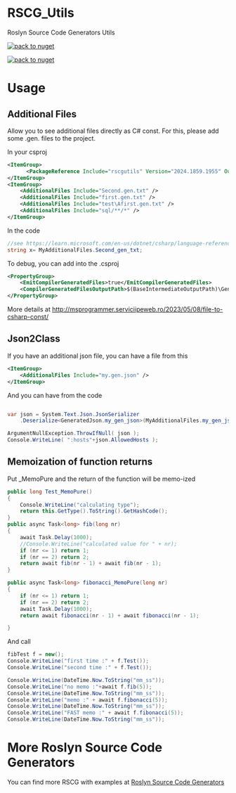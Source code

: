 # RSCG_Utils

Roslyn Source Code Generators Utils

[![pack to nuget](https://github.com/ignatandrei/RSCG_Utils/actions/workflows/dotnet.yml/badge.svg)](https://github.com/ignatandrei/RSCG_Utils/actions/workflows/dotnet.yml)

[![pack to nuget](https://img.shields.io/nuget/dt/rscgutils?style=for-the-badge)](https://www.nuget.org/packages/rscgutils)

# Usage

## Additional Files

Allow you to see additional files directly as C# const. For this, please add some .gen. files to the project.

In your csproj

```xml
<ItemGroup>
 	  <PackageReference Include="rscgutils" Version="2024.1859.1955" OutputItemType="Analyzer" ReferenceOutputAssembly="false" />
</ItemGroup>
<ItemGroup>
	<AdditionalFiles Include="Second.gen.txt" />
	<AdditionalFiles Include="first.gen.txt" />
	<AdditionalFiles Include="test\Afirst.gen.txt" />
	<AdditionalFiles Include="sql/**/*" />
</ItemGroup>
```

In the code

```csharp
//see https://learn.microsoft.com/en-us/dotnet/csharp/language-reference/tokens/raw-string
string x= MyAdditionalFiles.Second_gen_txt;
```

To debug, you can add into the .csproj
```xml
<PropertyGroup>
	<EmitCompilerGeneratedFiles>true</EmitCompilerGeneratedFiles>
	<CompilerGeneratedFilesOutputPath>$(BaseIntermediateOutputPath)\GeneratedX</CompilerGeneratedFilesOutputPath>
</PropertyGroup>
```

More details at http://msprogrammer.serviciipeweb.ro/2023/05/08/file-to-csharp-const/


## Json2Class

If you have an additional json file, you can have a file from this

```xml
<ItemGroup>
	<AdditionalFiles Include="my.gen.json" />
</ItemGroup>
```

And you can have from the code
```csharp

var json = System.Text.Json.JsonSerializer
    .Deserialize<GeneratedJson.my_gen_json>(MyAdditionalFiles.my_gen_json);

ArgumentNullException.ThrowIfNull( json );
Console.WriteLine( ":hosts"+json.AllowedHosts );

```

## Memoization of function returns

Put _MemoPure and the return of the function will be memo-ized

```csharp
public long Test_MemoPure()
{
    Console.WriteLine("calculating type");
    return this.GetType().ToString().GetHashCode();
}
public async Task<long> fib(long nr)
{
    await Task.Delay(1000);
    //Console.WriteLine("calculated value for " + nr);
    if (nr <= 1) return 1;
    if (nr == 2) return 2;
    return await fib(nr - 1) + await fib(nr - 1);
}

public async Task<long> fibonacci_MemoPure(long nr)
{
    if (nr <= 1) return 1;
    if (nr == 2) return 2;
    await Task.Delay(1000);
    return await fibonacci(nr - 1) + await fibonacci(nr - 1);

}
```

And call

```csharp
fibTest f = new();
Console.WriteLine("first time :" + f.Test());
Console.WriteLine("second time :" + f.Test());

Console.WriteLine(DateTime.Now.ToString("mm_ss"));
Console.WriteLine("no memo :"+await f.fib(5));
Console.WriteLine(DateTime.Now.ToString("mm_ss"));
Console.WriteLine("memo :" + await f.fibonacci(5));
Console.WriteLine(DateTime.Now.ToString("mm_ss"));
Console.WriteLine("FAST memo :" + await f.fibonacci(5));
Console.WriteLine(DateTime.Now.ToString("mm_ss"));


```

# More Roslyn Source Code Generators

You can find more RSCG with examples at [Roslyn Source Code Generators](https://ignatandrei.github.io/RSCG_Examples/v2/)


